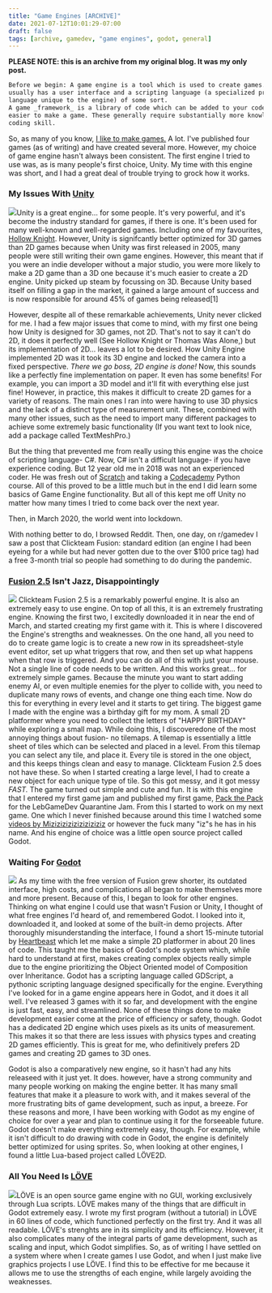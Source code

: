 ```yaml
---
title: "Game Engines [ARCHIVE]"
date: 2021-07-12T10:01:29-07:00
draft: false
tags: [archive, gamedev, "game engines", godot, general]
---
```

**PLEASE NOTE: this is an archive from my original blog. It was my only post.**

```txt
Before we begin: A game engine is a tool which is used to create games. It
usually has a user interface and a scripting language (a specialized programming
language unique to the engine) of some sort.
A game _framework_ is a library of code which can be added to your code so it's
easier to make a game. These generally require substantially more knowledge and
coding skill.
```

So, as many of you know, [I like to make games.](https://intangiblematter.itch.io)
A lot. I've published four games (as
of writing) and have created several more. However, my choice of game engine
hasn't always been consistent. The first engine I tried to use was, as is many
people's first choice, Unity. My time with this engine was short, and I had a
great deal of trouble trying to grock how it works.

### My Issues With [Unity](https://unity,com)

![](/media/game-engines-2021-07-12/unity.svg)Unity is a great engine... for some
people. It's very powerful, and it's become the industry standard for games, if
there is one. It's been used for many well-known and well-regarded games.
Including one of my favourites, [Hollow Knight](https://www.hollowknight.com/).
However, Unity is signifcantly better optimized for 3D games than 2D games
because when Unity was first released in 2005, many people were still writing
their own game engines. However, this meant that if you were an indie developer
without a major studio, you were more likely to make a 2D game than a 3D one
because it's much easier to create a 2D engine. Unity picked up steam by
focussing on 3D. Because Unity based itself on filling a gap in the market, it
gained a large amount of success and is now responsible for around 45% of games
being released\[1\]

However, despite all of these remarkable achievements, Unity never clicked for
me. I had a few major issues that come to mind, with my first one being how
Unity is designed for 3D games, not 2D. That's not to say it can't do 2D, it
does it perfectly well (See Hollow Knight or Thomas Was Alone,) but its
implementation of 2D... leaves a lot to be desired. How Unity Engine implemented
2D was it took its 3D engine and locked the camera into a fixed perspective.
_There we go boss, 2D engine is done!_ Now, this sounds like a perfectly fine
implementation on paper. It even has some benefits! For example, you can import
a 3D model and it'll fit with everything else just fine! However, in practice,
this makes it difficult to create 2D games for a variety of reasons. The main
ones I ran into were having to use 3D physics and the lack of a distinct type of
measurement unit. These, combined with many other issues, such as the need to
import many different packages to achieve some extremely basic functionality (If
you want text to look nice, add a package called TextMeshPro.)

But the thing that prevented me from really using this engine was the choice of
scripting language- C#. Now, C# isn't a difficult language- if you have
experience coding. But 12 year old me in 2018 was not an experienced coder. He
was fresh out of [Scratch](https://scratch.mit.edu) and taking a
[Codecademy](https://codecademy.com) Python course. All of this proved to be a
little much but in the end I did learn some basics of Game Engine functionality.
But all of this kept me off Unity no matter how many times I tried to come back
over the next year.

Then, in March 2020, the world went into lockdown.

With nothing better to do, I browsed Reddit. Then, one day, on r/gamedev I saw a
post that Clickteam Fusion: standard edition (an engine I had been eyeing for a
while but had never gotten due to the over $100 price tag) had a free 3-month
trial so people had something to do during the pandemic.

### [Fusion 2.5](https://clickteam.com) Isn't Jazz, Disappointingly

![](/media/game-engines-2021-07-12/fusion.svg) Clickteam Fusion 2.5 is a
remarkably powerful engine. It is also an extremely easy to use engine. On top
of all this, it is an extremely frustrating engine. Knowing the first two, I
excitedly downloaded it in near the end of March, and started creating my first
game with it. This is where I discovered the Engine's strengths and weaknesses.
On the one hand, all you need to do to create game logic is to create a new row
in its spreadsheet-style event editor, set up what triggers that row, and then
set up what happens when that row is triggered. And you can do all of this with
just your mouse. Not a single line of code needs to be written. And this works
great... for extremely simple games. Because the minute you want to start adding
enemy AI, or even multiple enemies for the plyer to collide with, you need to
duplicate many rows of events, and change one thing each time. Now do this for
everything in every level and it starts to get tiring. The biggest game I made
with the engine was a birthday gift for my mom. A small 2D platformer where you
need to collect the letters of "HAPPY BIRTHDAY" while exploring a small map.
While doing this, I discoveredone of the most annoying things about fusion- no
tilemaps. A tilemap is essentially a little sheet of tiles which can be selected
and placed in a level. From this tilemap you can select any tile, and place it.
Every tile is stored in the one object, and this keeps things clean and easy to
manage. Clickteam Fusion 2.5 does not have these. So when I started creating a
large level, I had to create a new object for each unique type of tile. So this
got messy, and it got messy _FAST._ The game turned out simple and cute and fun.
It is with this engine that I entered my first game jam and published my first
game, [Pack the Pack](https://intangiblematter.itch.io/pack-the-pack/) for the
LebGameDev Quarantine Jam. From this I started to work on my next game. One
which I never finished because around this time I watched some
[videos by Miziziziziziziziziziz](https://www.youtube.com/watch?v=mtIW9h1-bxk&list=PLmugv6_kd0qMgc7Bd2gO7cbfrdBIQrdpV)
or however the fuck many "iz"s he has in his name. And his engine of choice was
a little open source project called Godot.

### Waiting For [Godot](https://godotengine.org)

![](/media/game-engines-2021-07-12/godotc.svg) As my time with the free version
of Fusion grew shorter, its outdated interface, high costs, and complications
all began to make themselves more and more present. Because of this, I began to
look for other engines. Thinking on what engine I could use that wasn't Fusion
or Unity, I thought of what free engines I'd heard of, and remembered Godot. I
looked into it, downloaded it, and looked at some of the built-in demo projects.
After thoroughly misunderstanding the interface, I found a short 15-minute
tutorial by [Heartbeast](https://www.youtube.com/c/uheartbeast) which let me
make a simple 2D platformer in about 20 lines of code. This taught me the basics
of Godot's node system which, while hard to understand at first, makes creating
complex objects really simple due to the engine prioritizing the Object Oriented
model of Composition over Inheritance. Godot has a scripting language called
GDScript, a pythonic scripting language designed specifically for the engine.
Everything I've looked for in a game engine appears here in Godot, and it does
it all well. I've released 3 games with it so far, and development with the
engine is just fast, easy, and streamlined. None of these things done to make
development easier come at the price of efficiency or safety, though. Godot has
a dedicated 2D engine which uses pixels as its units of measurement. This makes
it so that there are less issues with physics types and creating 2D games
efficiently. This is great for me, who definitively prefers 2D games and
creating 2D games to 3D ones.

Godot is also a comparatively new engine, so it hasn't had any hits releaseed
with it just yet. It does. however, have a strong community and many people
working on making the engine better. It has many small features that make it a
pleasure to work with, and it makes several of the more frustrating bits of game
development, such as input, a breeze. For these reasons and more, I have been
working with Godot as my engine of choice for over a year and plan to continue
using it for the forseeable future. Godot doesn't make everything extremely
easy, though. For example, while it isn't difficult to do drawing with code in
Godot, the engine is definitely better optimized for using sprites. So, when
looking at other engines, I found a little Lua-based project called LÖVE2D.

### All You Need Is [LÖVE](https://love2d.org)

![](/media/game-engines-2021-07-12/lovec.svg)LÖVE is an open source game engine
with no GUI, working exclusively through Lua scripts. LÖVE makes many of the
things that are difficult in Godot extremely easy. I wrote my first program
(without a tutorial) in LÖVE in 60 lines of code, which functioned perfectly on
the first try. And it was all readable. LÖVE's strenghts are in its simplicity
and its efficiency. However, it also complicates many of the integral parts of
game development, such as scaling and input, which Godot simplifies. So, as of
writing I have settled on a system where when I create games I use Godot, and
when I just make live graphics projects I use LÖVE. I find this to be effective
for me because it allows me to use the strengths of each engine, while largely
avoiding the weaknesses.
